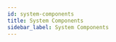 ```yaml
---
id: system-components
title: System Components
sidebar_label: System Components
---
```


<div style={{textAlign: "justify"}}>

</div>